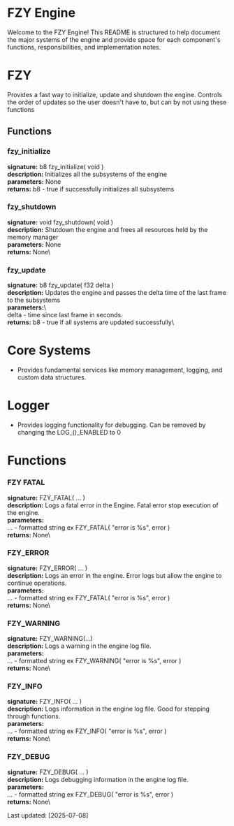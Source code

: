 # FZY Engine
Welcome to the FZY Engine! This README is structured to help document the major systems of the engine and provide space for each component's functions, responsibilities, and implementation notes.

# FZY
Provides a fast way to initialize, update and shutdown the engine.  Controls the order of updates so the user doesn't have to, but can by not using these functions

## Functions
### fzy_initialize
**signature:**  b8 fzy_initialize( void )\
**description:** Initializes all the subsystems of the engine\
**parameters:** None\
**returns:**  b8 - true if successfully initializes all subsystems

### fzy_shutdown
**signature:**  void fzy_shutdown( void )\
**description:**  Shutdown the engine and frees all resources held by the memory manager\
**parameters:**  None\
**returns:**  None\

### fzy_update
**signature:**  b8 fzy_update( f32 delta )\
**description:**  Updates the engine and passes the delta time of the last frame to the subsystems\
**parameters:**\  
  delta - time since last frame in seconds.\
**returns:**  b8 - true if all systems are updated successfully\

# Core Systems
  -  Provides fundamental services like memory management, logging, and custom data structures.

# Logger
 - Provides logging functionality for debugging.  Can be removed by changing the LOG_()_ENABLED to 0

# Functions
### FZY FATAL
**signature:**  FZY_FATAL( ... )\
**description:**  Logs a fatal error in the Engine.  Fatal error stop execution of the engine.\
**parameters:**\
  ... - formatted string ex FZY_FATAL( "error is %s", error )\
**returns:**  None\

### FZY_ERROR
**signature:**   FZY_ERROR( ... )\
**description:**  Logs an error in the engine.  Error logs but allow the engine to continue operations.\
**parameters:**\
  ... - formatted string ex FZY_FATAL( "error is %s", error )\
**returns:**  None\

### FZY_WARNING
**signature:**  FZY_WARNING(...)\
**description:** Logs a warning in the engine log file.\
**parameters:**\
  ... - formatted string ex FZY_WARNING( "error is %s", error )\
**returns:** None\

### FZY_INFO
**signature:**  FZY_INFO( ... )\
**description:**  Logs information in the engine log file.  Good for stepping through functions.\
**parameters:**\
  ... - formatted string ex FZY_INFO( "error is %s", error )\
**returns:** None\

### FZY_DEBUG
**signature:**   FZY_DEBUG( ... )\
**description:**  Logs debugging information in the engine log file.\
**parameters:**\
  ... - formatted string ex FZY_DEBUG( "error is %s", error )\
**returns:**  None\


Last updated:  [2025-07-08]
